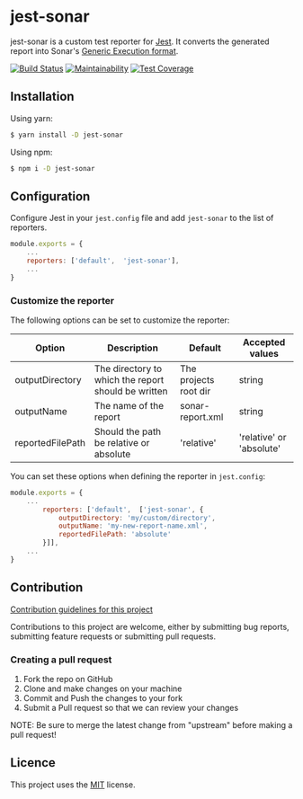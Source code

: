 # jest-sonar

jest-sonar is a custom test reporter for [Jest](https://jestjs.io/).
It converts the generated report into Sonar's [Generic Execution format](https://docs.sonarqube.org/latest/analysis/generic-test/#header-2).

[![Build Status](https://travis-ci.org/sh33dafi/jest-sonar.svg?branch=master&service=github)](https://travis-ci.org/sh33dafi/jest-sonar)
[![Maintainability](https://api.codeclimate.com/v1/badges/5d705f505c5aeca0a732/maintainability)](https://codeclimate.com/github/sh33dafi/jest-sonar/maintainability)
[![Test Coverage](https://api.codeclimate.com/v1/badges/5d705f505c5aeca0a732/test_coverage)](https://codeclimate.com/github/sh33dafi/jest-sonar/test_coverage)

## Installation

Using yarn:
```bash
$ yarn install -D jest-sonar
```

Using npm:
```bash
$ npm i -D jest-sonar
```

## Configuration

Configure Jest in your `jest.config` file and add `jest-sonar` to the list of reporters.
```javascript
module.exports = {
    ...
    reporters: ['default',  'jest-sonar'],
    ...
}

```

### Customize the reporter

The following options can be set to customize the reporter:

 | Option            | Description                                         | Default               | Accepted values          |
 |-------------------|-----------------------------------------------------|-----------------------|--------------------------|
 | outputDirectory   | The directory to which the report should be written | The projects root dir | string                   |
 | outputName        | The name of the report                              | sonar-report.xml      | string                   | 
 | reportedFilePath  | Should the path be relative or absolute             | 'relative'            | 'relative' or 'absolute' |
 
 You can set these options when defining the reporter in `jest.config`:
 
 ```javascript
 module.exports = {
     ...
         reporters: ['default',  ['jest-sonar', {
             outputDirectory: 'my/custom/directory',
             outputName: 'my-new-report-name.xml',
             reportedFilePath: 'absolute'
         }]],
     ...
 }

 ```

## Contribution

[Contribution guidelines for this project](CONTRIBUTING.md)

Contributions to this project are welcome, either by submitting bug reports, submitting feature requests or submitting pull requests.

### Creating a pull request 
1. Fork the repo on GitHub
2. Clone and make changes on your machine
3. Commit and Push the changes to your fork
4. Submit a Pull request so that we can review your changes

NOTE: Be sure to merge the latest change from "upstream" before making a pull request!

## Licence

This project uses the [MIT](LICENSE) license.
